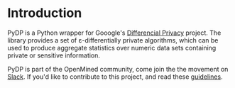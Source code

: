 # Introduction

PyDP is a Python wrapper for Gooogle's [Differencial Privacy](https://github.com/google/differential-privacy) project. The library provides a set of ε-differentially private algorithms, which can be used to produce aggregate statistics over numeric data sets containing private or sensitive information.

PyDP is part of the OpenMined community, come join the the movement on [Slack](http://slack.openmined.org/). If you'd like to contribute to this project, and read these [guidelines](https://github.com/OpenMined/PyDP/blob/master/contributing.md).